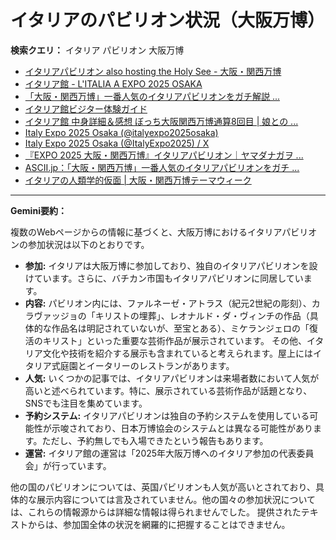 # イタリアのパビリオン状況（大阪万博）

**検索クエリ：** イタリア パビリオン 大阪万博

- [イタリアパビリオン also hosting the Holy See - 大阪・関西万博](https://www.expo2025.or.jp/official-participant/italy/)
- [イタリア館 - L'ITALIA A EXPO 2025 OSAKA](https://www.italyexpo2025osaka.it/ja/itariaguan)
- [「大阪・関西万博」一番人気のイタリアパビリオンをガチ解説 ...](https://lovewalker.jp/elem/000/004/268/4268276/)
- [イタリア館ビジター体験ガイド](https://www.italyexpo2025osaka.it/ja)
- [イタリア館 中身詳細＆感想 ぼっち大阪関西万博通算8回目 | 娘との ...](https://ameblo.jp/wakochi0316/entry-12905719318.html)
- [Italy Expo 2025 Osaka (@italyexpo2025osaka)](https://www.instagram.com/italyexpo2025osaka/?hl=ja)
- [Italy Expo 2025 Osaka (@ItalyExpo2025) / X](https://x.com/italyexpo2025?lang=ja)
- [『EXPO 2025 大阪・関西万博』イタリアパビリオン｜ヤマダナガヲ ...](https://note.com/yamada_tourist/n/n8e18f9e7de68)
- [ASCII.jp：「大阪・関西万博」一番人気のイタリアパビリオンをガチ ...](https://ascii.jp/elem/000/004/268/4268276/)
- [イタリアの人類学的仮面 | 大阪・関西万博テーマウィーク](https://theme-weeks.expo2025.or.jp/program/detail/6814be357866f.html)


---

**Gemini要約：**

複数のWebページからの情報に基づくと、大阪万博におけるイタリアパビリオンの参加状況は以下のとおりです。

* **参加:** イタリアは大阪万博に参加しており、独自のイタリアパビリオンを設けています。さらに、バチカン市国もイタリアパビリオンに同居しています。
* **内容:** パビリオン内には、ファルネーゼ・アトラス（紀元2世紀の彫刻）、カラヴァッジョの「キリストの埋葬」、レオナルド・ダ・ヴィンチの作品（具体的な作品名は明記されていないが、至宝とある）、ミケランジェロの「復活のキリスト」といった重要な芸術作品が展示されています。  その他、イタリア文化や技術を紹介する展示も含まれていると考えられます。屋上にはイタリア式庭園とイータリーのレストランがあります。
* **人気:**  いくつかの記事では、イタリアパビリオンは来場者数において人気が高いと述べられています。特に、展示されている芸術作品が話題となり、SNSでも注目を集めています。
* **予約システム:** イタリアパビリオンは独自の予約システムを使用している可能性が示唆されており、日本万博協会のシステムとは異なる可能性があります。ただし、予約無しでも入場できたという報告もあります。
* **運営:** イタリア館の運営は「2025年大阪万博へのイタリア参加の代表委員会」が行っています。


他の国のパビリオンについては、英国パビリオンも人気が高いとされており、具体的な展示内容については言及されていません。他の国々の参加状況については、これらの情報源からは詳細な情報は得られませんでした。  提供されたテキストからは、参加国全体の状況を網羅的に把握することはできません。

